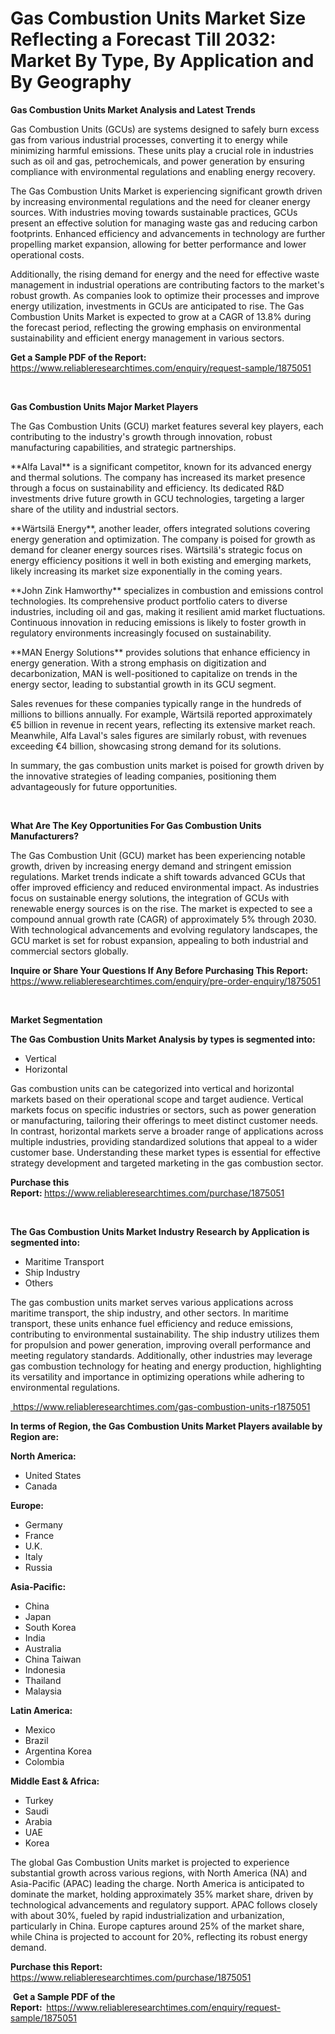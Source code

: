 <p><h1>Gas Combustion Units Market Size Reflecting a Forecast Till 2032: Market By Type, By Application and By Geography</h1></p><p><strong>Gas Combustion Units Market Analysis and Latest Trends</strong></p>
<p><p>Gas Combustion Units (GCUs) are systems designed to safely burn excess gas from various industrial processes, converting it to energy while minimizing harmful emissions. These units play a crucial role in industries such as oil and gas, petrochemicals, and power generation by ensuring compliance with environmental regulations and enabling energy recovery.</p><p>The Gas Combustion Units Market is experiencing significant growth driven by increasing environmental regulations and the need for cleaner energy sources. With industries moving towards sustainable practices, GCUs present an effective solution for managing waste gas and reducing carbon footprints. Enhanced efficiency and advancements in technology are further propelling market expansion, allowing for better performance and lower operational costs.</p><p>Additionally, the rising demand for energy and the need for effective waste management in industrial operations are contributing factors to the market's robust growth. As companies look to optimize their processes and improve energy utilization, investments in GCUs are anticipated to rise. The Gas Combustion Units Market is expected to grow at a CAGR of 13.8% during the forecast period, reflecting the growing emphasis on environmental sustainability and efficient energy management in various sectors.</p></p>
<p><strong>Get a Sample PDF of the Report:&nbsp;</strong> <a href="https://www.reliableresearchtimes.com/enquiry/request-sample/1875051?utm_campaign=2216&utm_medium=2&utm_source=Github&utm_content=ia&utm_term=12042025&utm_id=gas-combustion-units">https://www.reliableresearchtimes.com/enquiry/request-sample/1875051</a></p>
<p>&nbsp;</p>
<p><strong>Gas Combustion Units Major Market Players</strong></p>
<p><p>The Gas Combustion Units (GCU) market features several key players, each contributing to the industry's growth through innovation, robust manufacturing capabilities, and strategic partnerships.</p><p>**Alfa Laval** is a significant competitor, known for its advanced energy and thermal solutions. The company has increased its market presence through a focus on sustainability and efficiency. Its dedicated R&D investments drive future growth in GCU technologies, targeting a larger share of the utility and industrial sectors.</p><p>**Wärtsilä Energy**, another leader, offers integrated solutions covering energy generation and optimization. The company is poised for growth as demand for cleaner energy sources rises. Wärtsilä's strategic focus on energy efficiency positions it well in both existing and emerging markets, likely increasing its market size exponentially in the coming years.</p><p>**John Zink Hamworthy** specializes in combustion and emissions control technologies. Its comprehensive product portfolio caters to diverse industries, including oil and gas, making it resilient amid market fluctuations. Continuous innovation in reducing emissions is likely to foster growth in regulatory environments increasingly focused on sustainability.</p><p>**MAN Energy Solutions** provides solutions that enhance efficiency in energy generation. With a strong emphasis on digitization and decarbonization, MAN is well-positioned to capitalize on trends in the energy sector, leading to substantial growth in its GCU segment.</p><p>Sales revenues for these companies typically range in the hundreds of millions to billions annually. For example, Wärtsilä reported approximately €5 billion in revenue in recent years, reflecting its extensive market reach. Meanwhile, Alfa Laval's sales figures are similarly robust, with revenues exceeding €4 billion, showcasing strong demand for its solutions.</p><p>In summary, the gas combustion units market is poised for growth driven by the innovative strategies of leading companies, positioning them advantageously for future opportunities.</p></p>
<p>&nbsp;</p>
<p><strong>What Are The Key Opportunities For Gas Combustion Units Manufacturers?</strong></p>
<p><p>The Gas Combustion Unit (GCU) market has been experiencing notable growth, driven by increasing energy demand and stringent emission regulations. Market trends indicate a shift towards advanced GCUs that offer improved efficiency and reduced environmental impact. As industries focus on sustainable energy solutions, the integration of GCUs with renewable energy sources is on the rise. The market is expected to see a compound annual growth rate (CAGR) of approximately 5% through 2030. With technological advancements and evolving regulatory landscapes, the GCU market is set for robust expansion, appealing to both industrial and commercial sectors globally.</p></p>
<p><strong>Inquire or Share Your Questions If Any Before Purchasing This Report:</strong> <a href="https://www.reliableresearchtimes.com/enquiry/pre-order-enquiry/1875051?utm_campaign=2216&utm_medium=2&utm_source=Github&utm_content=ia&utm_term=12042025&utm_id=gas-combustion-units">https://www.reliableresearchtimes.com/enquiry/pre-order-enquiry/1875051</a></p>
<p>&nbsp;</p>
<p><strong>Market Segmentation</strong></p>
<p><strong>The Gas Combustion Units Market Analysis by types is segmented into:</strong></p>
<p><ul><li>Vertical</li><li>Horizontal</li></ul></p>
<p><p>Gas combustion units can be categorized into vertical and horizontal markets based on their operational scope and target audience. Vertical markets focus on specific industries or sectors, such as power generation or manufacturing, tailoring their offerings to meet distinct customer needs. In contrast, horizontal markets serve a broader range of applications across multiple industries, providing standardized solutions that appeal to a wider customer base. Understanding these market types is essential for effective strategy development and targeted marketing in the gas combustion sector.</p></p>
<p><strong>Purchase this Report:&nbsp;</strong><a href="https://www.reliableresearchtimes.com/purchase/1875051?utm_campaign=2216&utm_medium=2&utm_source=Github&utm_content=ia&utm_term=12042025&utm_id=gas-combustion-units">https://www.reliableresearchtimes.com/purchase/1875051</a></p>
<p>&nbsp;</p>
<p><strong>The Gas Combustion Units Market Industry Research by Application is segmented into:</strong></p>
<p><ul><li>Maritime Transport</li><li>Ship Industry</li><li>Others</li></ul></p>
<p><p>The gas combustion units market serves various applications across maritime transport, the ship industry, and other sectors. In maritime transport, these units enhance fuel efficiency and reduce emissions, contributing to environmental sustainability. The ship industry utilizes them for propulsion and power generation, improving overall performance and meeting regulatory standards. Additionally, other industries may leverage gas combustion technology for heating and energy production, highlighting its versatility and importance in optimizing operations while adhering to environmental regulations.</p></p>
<p><a href="https://www.reliableresearchtimes.com/gas-combustion-units-r1875051?utm_campaign=2216&utm_medium=2&utm_source=Github&utm_content=ia&utm_term=12042025&utm_id=gas-combustion-units">&nbsp;https://www.reliableresearchtimes.com/gas-combustion-units-r1875051</a></p>
<p><strong>In terms of Region, the Gas Combustion Units Market Players available by Region are:</strong></p>
<p>
    <p> <strong> North America: </strong>
        <ul>
            <li>United States</li>
            <li>Canada</li>
        </ul>
        </p> 
    <p> <strong> Europe: </strong>
        <ul>
            <li>Germany</li>
            <li>France</li>
            <li>U.K.</li>
            <li>Italy</li>
            <li>Russia</li>
        </ul>
        </p> 
    <p> <strong> Asia-Pacific: </strong>
        <ul>
            <li>China</li>
            <li>Japan</li>
            <li>South Korea</li>
            <li>India</li>
            <li>Australia</li>
            <li>China Taiwan</li>
            <li>Indonesia</li>
            <li>Thailand</li>
            <li>Malaysia</li>
        </ul>
        </p> 
    <p> <strong> Latin America: </strong>
        <ul>
            <li>Mexico</li>
            <li>Brazil</li>
            <li>Argentina Korea</li>
            <li>Colombia</li>
        </ul>
        </p> 
    <p> <strong> Middle East & Africa: </strong>
        <ul>
            <li>Turkey</li>
            <li>Saudi</li>
            <li>Arabia</li>
            <li>UAE</li>
            <li>Korea</li>
        </ul>
    </p>
    </p>
<p><p>The global Gas Combustion Units market is projected to experience substantial growth across various regions, with North America (NA) and Asia-Pacific (APAC) leading the charge. North America is anticipated to dominate the market, holding approximately 35% market share, driven by technological advancements and regulatory support. APAC follows closely with about 30%, fueled by rapid industrialization and urbanization, particularly in China. Europe captures around 25% of the market share, while China is projected to account for 20%, reflecting its robust energy demand.</p></p>
<p><strong>Purchase this Report: </strong><a href="https://www.reliableresearchtimes.com/purchase/1875051?utm_campaign=2216&utm_medium=2&utm_source=Github&utm_content=ia&utm_term=12042025&utm_id=gas-combustion-units">https://www.reliableresearchtimes.com/purchase/1875051</a></p>
<p>&nbsp;<strong>Get a Sample PDF of the Report:&nbsp;&nbsp;</strong><a href="https://www.reliableresearchtimes.com/enquiry/request-sample/1875051?utm_campaign=2216&utm_medium=2&utm_source=Github&utm_content=ia&utm_term=12042025&utm_id=gas-combustion-units">https://www.reliableresearchtimes.com/enquiry/request-sample/1875051</a></p>
<p><strong></strong></p>
<p><p></p><p></p><p></p></p>